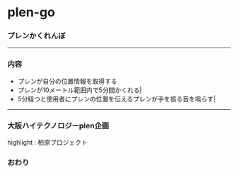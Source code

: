 # plen-go
### プレンかくれんぼ





---


### 内容
- プレンが自分の位置情報を取得する
- プレンが10メートル範囲内で5分間かくれる|
- 5分経つと使用者にプレンの位置を伝えるプレンが手を振る音を鳴らす|

---


### 大阪ハイテクノロジーplen企画


highlight : 柏原プロジェクト


### おわり
